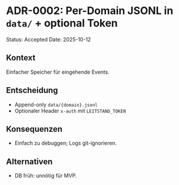 # ADR-0002: Per-Domain JSONL in `data/` + optional Token
Status: Accepted
Date: 2025-10-12

## Kontext
Einfacher Speicher für eingehende Events.

## Entscheidung
- Append-only `data/{domain}.jsonl`
- Optionaler Header `x-auth` mit `LEITSTAND_TOKEN`

## Konsequenzen
- Einfach zu debuggen; Logs git-ignorieren.

## Alternativen
- DB früh: unnötig für MVP.

